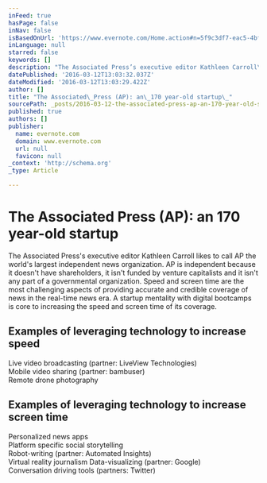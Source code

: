 ```yaml
---
inFeed: true
hasPage: false
inNav: false
isBasedOnUrl: 'https://www.evernote.com/Home.action#n=5f9c3df7-eac5-4bf1-9053-f1be59ce9ddc&ses=4&sh=2&sds=5&'
inLanguage: null
starred: false
keywords: []
description: "The Associated Press’s executive editor Kathleen Carroll\_likes to call AP the world’s largest independent news organization. AP is independent because it doesn’t have shareholders, it isn’t funded by venture capitalists and it isn’t any part of a governmental organization. Speed and screen time are the most challenging aspects of providing accurate and credible coverage of news in the real-time news era. A startup mentality with digital bootcamps is core to increasing the speed and screen time of its coverage.\_  Examples of leveraging technology to increase speed Live video broadcasting (partner: LiveVIew Technologies) Mobile video sharing (partner: bambuser) Remote drone photography\_  Examples of leveraging technology to increase screen time Personalized news apps Platform specific social storytelling\_ Robot-writing (partner: Automated Insights) Virtual reality journalism Data-visualizing (partner: Google) Conversation driving tools (partners: Twitter)"
datePublished: '2016-03-12T13:03:32.037Z'
dateModified: '2016-03-12T13:03:29.422Z'
author: []
title: "The Associated\_Press (AP): an\_170 year-old startup\_"
sourcePath: _posts/2016-03-12-the-associated-press-ap-an-170-year-old-startup.md
published: true
authors: []
publisher:
  name: evernote.com
  domain: www.evernote.com
  url: null
  favicon: null
_context: 'http://schema.org'
_type: Article

---
```

# The Associated Press (AP): an 170 year-old startup 

The Associated Press's executive editor Kathleen Carroll likes to call AP the world's largest independent news organization. AP is independent because it doesn't have shareholders, it isn't funded by venture capitalists and it isn't any part of a governmental organization. Speed and screen time are the most challenging aspects of providing accurate and credible coverage of news in the real-time news era. A startup mentality with digital bootcamps is core to increasing the speed and screen time of its coverage.  

## Examples of leveraging technology to increase speed 

Live video broadcasting (partner: LiveView Technologies)   
Mobile video sharing (partner: bambuser)   
Remote drone photography 

## Examples of leveraging technology to increase screen time 

Personalized news apps   
Platform specific social storytelling    
Robot-writing (partner: Automated Insights)   
Virtual reality journalism Data-visualizing (partner: Google)   
Conversation driving tools (partners: Twitter)